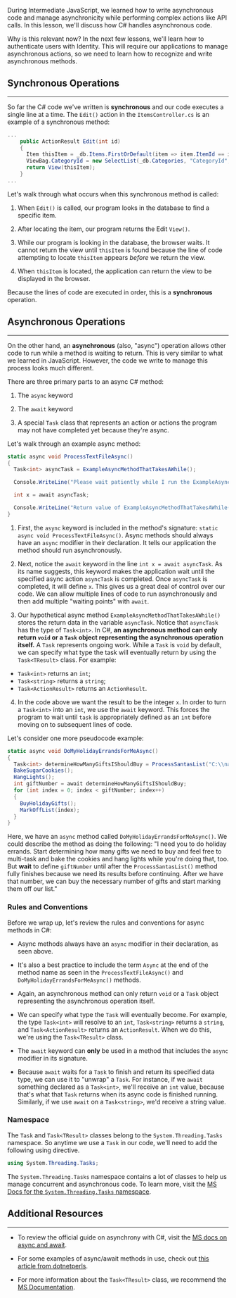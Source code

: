 During Intermediate JavaScript, we learned how to write asynchronous code and manage asynchronicity while performing complex actions like API calls. In this lesson, we'll discuss how C# handles asynchronous code.

Why is this relevant now? In the next few lessons, we'll learn how to authenticate users with Identity. This will require our applications to manage asynchronous actions, so we need to learn how to recognize and write asynchronous methods.

## Synchronous Operations
---

So far the C# code we've written is **synchronous** and our code executes a single line at a time. The `Edit()` action in the `ItemsController.cs` is an example of a synchronous method:

```csharp
...
    public ActionResult Edit(int id)
    {
      Item thisItem = _db.Items.FirstOrDefault(item => item.ItemId == id);
      ViewBag.CategoryId = new SelectList(_db.Categories, "CategoryId", "Name");
      return View(thisItem);
    }
...
```

Let's walk through what occurs when this synchronous method is called:

1. When `Edit()` is called, our program looks in the database to find a specific item.

2. After locating the item, our program returns the Edit `View()`.

3. While our program is looking in the database, the browser waits. It cannot return the view until `thisItem` is found because the line of code attempting to locate `thisItem` appears _before_ we return the view.

4. When `thisItem` is located, the application can return the view to be displayed in the browser.

Because the lines of code are executed in order, this is a **synchronous** operation.

## Asynchronous Operations
---

On the other hand, an **asynchronous** (also, "async") operation allows other code to run while a method is waiting to return.
This is very similar to what we learned in JavaScript. However, the code we write to manage this process looks much different.

There are three primary parts to an async C# method:

1. The `async` keyword

2. The `await` keyword

3. A special `Task` class that represents an action or actions the program may not have completed yet because they're async.

Let's walk through an example async method:

```csharp
static async void ProcessTextFileAsync()
{
  Task<int> asyncTask = ExampleAsyncMethodThatTakesAWhile();

  Console.WriteLine("Please wait patiently while I run the ExampleAsyncMethodThatTakesAWhile().");

  int x = await asyncTask;

  Console.WriteLine("Return value of ExampleAsyncMethodThatTakesAWhile(): " + x);
}
```

1. First, the `async` keyword is included in the method's signature: `static async void ProcessTextFileAsync()`. Async methods should always have an `async` modifier in their declaration. It tells our application the method should run asynchronously.

2. Next, notice the `await` keyword in the line `int x = await asyncTask`. As its name suggests, this keyword makes the application wait until the specified async action `asyncTask` is completed. Once `asyncTask` is completed, it will define `x`. This gives us a great deal of control over our code. We can allow multiple lines of code to run asynchronously and then add multiple "waiting points" with `await`.

3. Our hypothetical async method `ExampleAsyncMethodThatTakesAWhile()` stores the return data in the variable `asyncTask`. Notice that `asyncTask` has the type of `Task<int>`. In C#, **an asynchronous method can only return `void` or a `Task` object representing the asynchronous operation itself.** A `Task` represents ongoing work. While a `Task` is `void` by default, we can specify what type the task will eventually return by using the `Task<TResult>` class. For example:
  * `Task<int>` returns an `int`;
  * `Task<string>` returns a `string`;
  * `Task<ActionResult>` returns an `ActionResult`.
  
4. In the code above we want the result to be the integer `x`. In order to turn a `Task<int>` into an `int`, we use the `await` keyword. This forces the program to wait until `task` is appropriately defined as an `int` before moving on to subsequent lines of code.

Let's consider one more pseudocode example:

```csharp
static async void DoMyHolidayErrandsForMeAsync()
{
  Task<int> determineHowManyGiftsIShouldBuy = ProcessSantasList("C:\\naughty_or_nice.txt");
  BakeSugarCookies();
  HangLights();
  int giftNumber = await determineHowManyGiftsIShouldBuy;
  for (int index = 0; index < giftNumber; index++)
  {
    BuyHolidayGifts();
    MarkOffList(index);
  }
}
```

Here, we have an `async` method called `DoMyHolidayErrandsForMeAsync()`. We could describe the method as doing the following: "I need you to do holiday errands. Start determining how many gifts we need to buy and feel free to multi-task and bake the cookies and hang lights while you're doing that, too. But **wait** to define `giftNumber` until after the `ProcessSantasList()` method fully finishes because we need its results before continuing. After we have that number, we can buy the necessary number of gifts and start marking them off our list."

### Rules and Conventions

Before we wrap up, let's review the rules and conventions for async methods in C#:

* Async methods always have an `async` modifier in their declaration, as seen above.

* It's also a best practice to include the term `Async` at the end of the method name as seen in the `ProcessTextFileAsync()` and `DoMyHolidayErrandsForMeAsync()` methods.

* Again, an asynchronous method can only return `void` or a `Task` object representing the asynchronous operation itself.

* We can specify what type the `Task` will eventually become. For example, the type `Task<int>` will resolve to an `int`, `Task<string>` returns a `string`, and `Task<ActionResult>` returns an `ActionResult`. When we do this, we're using the `Task<TResult>` class.

* The `await` keyword can **only** be used in a method that includes the `async` modifier in its signature.

* Because `await` waits for a `Task` to finish and return its specified data type, we can use it to "unwrap" a `Task`. For instance, if we `await` something declared as a `Task<int>`, we'll receive an `int` value, because that's what that `Task` returns when its async code is finished running. Similarly, if we use `await` on a `Task<string>`, we'd receive a string value.

### Namespace

The `Task` and `Task<TResult>` classes belong to the `System.Threading.Tasks` namespace. So anytime we use a `Task` in our code, we'll need to add the following using directive.

```cs
using System.Threading.Tasks;
```

The `System.Threading.Tasks` namespace contains a lot of classes to help us manage concurrent and asynchronous code. To learn more, visit the [MS Docs for the `System.Threading.Tasks` namespace](https://learn.microsoft.com/en-us/dotnet/api/system.threading.tasks?view=net-6.0).

## Additional Resources
---

* To review the official guide on asynchrony with C#, visit the [MS docs on async and await](https://learn.microsoft.com/en-us/dotnet/csharp/programming-guide/concepts/async/). 

* For some examples of async/await methods in use, check out [this article from dotnetperls](http://www.dotnetperls.com/async).

* For more information about the `Task<TResult>` class, we recommend the [MS Documentation](https://learn.microsoft.com/en-us/dotnet/api/system.threading.tasks.task-1?view=net-6.0).
